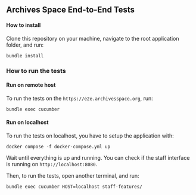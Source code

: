 ## Archives Space End-to-End Tests

#### How to install

Clone this repository on your machine, navigate to the root application folder, and run:

```
bundle install
```

### How to run the tests

#### Run on remote host
To run the tests on the `https://e2e.archivesspace.org`, run:
```
bundle exec cucumber
```

#### Run on localhost
To run the tests on localhost, you have to setup the application with:

```
docker compose -f docker-compose.yml up
```

Wait until everything is up and running.
You can check if the staff interface is running on `http://localhost:8080`.

Then, to run the tests, open another terminal, and run:
```
bundle exec cucumber HOST=localhost staff-features/
```
